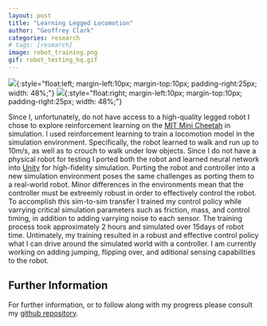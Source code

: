 ```yaml
---
layout: post
title: "Learning Legged Locomotion"
author: "Geoffrey Clark"
categories: research
# tags: [research]
image: robot_training.png
gif: robot_testing_hq.gif
---
```


![](assets/img/robot_training_hq.gif){:style="float:left; margin-left:10px; margin-top:10px; padding-right:25px; width: 48%;"} 
![](assets/img/robot_testing_hq.gif){:style="float:right; margin-left:10px; margin-top:10px; padding-right:25px; width: 48%;"}
<br>

Since I, unfortunately, do not have access to a high-quality legged robot I chose to explore reinforcement learning on the <a href="https://ieeexplore.ieee.org/abstract/document/8793865?casa_token=zHMedQLqVzYAAAAA:wlqT53qaz0uIONO0bZwkz1CWvRXDt1-KsCqvWqSI3ZAihnIPL1pMG9HXptoPgsILlNRoF4oRRQ" target="_blank">MIT Mini Cheetah</a> in simulation. I used reinforcement learning to train a locomotion model in the  simulation environment. Specifically, the robot learned to walk and run up to 10m/s, as well as to crouch to walk under low objects. Since I do not have a physical robot for testing I ported both the robot and learned neural network into <a href="https://unity.com/" target="_blank">Unity</a> for high-fidelity simulation. Porting the robot and controller into a new simulation environment poses the same challenges as porting them to a real-world robot. Minor differences in the environments mean that the controller must be extreemly robust in order to effectively control the robot. To accomplish this sim-to-sim transfer I trained my control policy while varrying critical simulation parameters such as friction, mass, and control timing, in addition to adding varrying noise to each sensor. The training process took approximately 2 hours and simulated over 15days of robot time. Untimately, my training resulted in a robust and effective control policy what I can drive around the simulated world with a controller. I am currently working on adding jumping, flipping over, and aditional sensing capabilities to the robot.

## Further Information
For further information, or to follow along with my progress please consult my [github repository](https://github.com/GeoffreyMClark).

